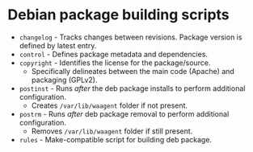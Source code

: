 # Debian package building scripts
- `changelog` - Tracks changes between revisions. Package version is defined by latest entry.
- `control` - Defines package metadata and dependencies.
- `copyright` - Identifies the license for the package/source. 
    - Specifically delineates between the main code (Apache) and packaging (GPLv2).
- `postinst` - Runs *after* the deb package installs to perform additional configuration.
    - Creates `/var/lib/waagent` folder if not present.
- `postrm` - Runs *after* deb package removal to perform additional configuration.
    - Removes `/var/lib/waagent` folder if still present.
- `rules` - Make-compatible script for building deb package.